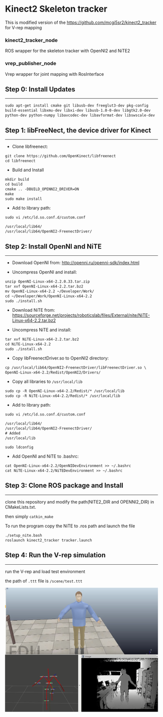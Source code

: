 # Kinect2 Skeleton tracker #
This is modified version of the https://github.com/mcgi5sr2/kinect2_tracker for V-rep mapping 

### kinect2_tracker_node
ROS wrapper for the skeleton tracker with OpenNI2 and NiTE2 

### vrep_publisher_node
Vrep wrapper for joint mapping with RosInterface



## Step 0: Install Updates
---------------
```
sudo apt-get install cmake git libusb-dev freeglut3-dev pkg-config build-essential libxmu-dev libxi-dev libusb-1.0-0-dev libgtk2.0-dev python-dev python-numpy libavcodec-dev libavformat-dev libswscale-dev 
```

## Step 1: libFreeNect, the device driver for Kinect
---------------
- Clone libfreenect:
```
git clone https://github.com/OpenKinect/libfreenect
cd libfreenect
```

- Build and Install
```
mkdir build
cd build
cmake .. -DBUILD_OPENNI2_DRIVER=ON
make
sudo make install
```

- Add to library path:
```
sudo vi /etc/ld.so.conf.d/custom.conf
```
```
/usr/local/lib64/ 
/usr/local/lib64/OpenNI2-FreenectDriver/
```

## Step 2: Install OpenNI and NiTE
---------------
- Download OpenNI from:
http://openni.ru/openni-sdk/index.html

- Uncompress OpenNI and install:
```
unzip OpenNI-Linux-x64-2.2.0.33.tar.zip
tar xvf OpenNI-Linux-x64-2.2.tar.bz2
mv OpenNI-Linux-x64-2.2 ~/Developer/Work/
cd ~/Developer/Work/OpenNI-Linux-x64-2.2
sudo ./install.sh
```

- Download NiTE from:
https://sourceforge.net/projects/roboticslab/files/External/nite/NiTE-Linux-x64-2.2.tar.bz2

- Uncompress NiTE and install:
```
tar xvf NiTE-Linux-x64-2.2.tar.bz2
cd NiTE-Linux-x64-2.2
sudo ./install.sh
```

- Copy libFreenectDriver.so to OpenNI2 directory:
```
cp /usr/local/lib64/OpenNI2-FreenectDriver/libFreenectDriver.so \
OpenNI-Linux-x64-2.2/Redist/OpenNI2/Drivers/
```

- Copy all libraries to `/usr/local/lib` 
```
sudo cp -R OpenNI-Linux-x64-2.2/Redist/* /usr/local/lib
sudo cp -R NiTE-Linux-x64-2.2/Redist/* /usr/local/lib
```

- Add to library path:
```
sudo vi /etc/ld.so.conf.d/custom.conf
```
```
/usr/local/lib64/ 
/usr/local/lib64/OpenNI2-FreenectDriver/
# Added
/usr/local/lib
```
```
sudo ldconfig 
```

- Add OpenNI and NiTE to .bashrc:
```
cat OpenNI-Linux-x64-2.2/OpenNIDevEnvironment >> ~/.bashrc
cat NiTE-Linux-x64-2.2/NiTEDevEnvironment >> ~/.bashrc
```


## Step 3: Clone ROS package and Install
---------------
clone this repository and modify the path(NITE2_DIR and OPENNI2_DIR) in CMakeLists.txt.

then simply ```catkin_make ```


To run the program copy the NiTE to .ros path and launch the file
```
./setup_nite.bash
roslaunch kinect2_tracker tracker.launch
```
## Step 4: Run the V-rep simulation
---------------
run the V-rep and load test environment

the path of ```.ttt``` file is ```/scene/test.ttt```

![alt text](img/result.png?)